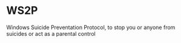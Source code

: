 # WS2P
Windows Suicide Preventation Protocol, to stop you or anyone from suicides or act as a parental control
